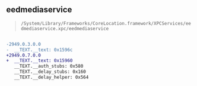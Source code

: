 ## eedmediaservice

> `/System/Library/Frameworks/CoreLocation.framework/XPCServices/eedmediaservice.xpc/eedmediaservice`

```diff

-2949.0.3.0.0
-  __TEXT.__text: 0x1596c
+2949.0.7.0.0
+  __TEXT.__text: 0x15960
   __TEXT.__auth_stubs: 0x580
   __TEXT.__delay_stubs: 0x160
   __TEXT.__delay_helper: 0x564

```
